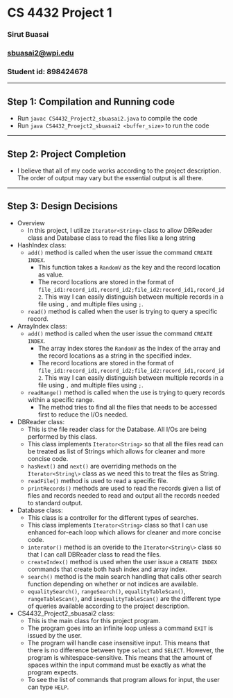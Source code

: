 # CS 4432 Project 1
### Sirut Buasai
### sbuasai2@wpi.edu
### Student id: 898424678
-------------------------
## Step 1: Compilation and Running code
- Run `javac CS4432_Project2_sbuasai2.java` to compile the code
- Run `java CS4432_Proejct2_sbuasai2 <buffer_size>` to run the code
-------------------------
## Step 2: Project Completion
- I believe that all of my code works according to the project description. The order of output may vary but the essential output is all there.
-------------------------
## Step 3: Design Decisions
- Overview
  - In this project, I utilize `Iterator<String>` class to allow DBReader class and Database class to read the files like a long string
- HashIndex class:
  - `add()` method is called when the user issue the command `CREATE INDEX`.
    - This function takes a `RandomV` as the key and the record location as value.
    - The record locations are stored in the format of `file_id1:record_id1,record_id2;file_id2:record_id1,record_id2`. This way I can easily distinguish between multiple records in a file using `,` and multiple files using `;`.
  - `read()` method is called when the user is trying to query a specific record.
- ArrayIndex class:
  - `add()` method is called when the user issue the command `CREATE INDEX`.
    - The array index stores the `RandomV` as the index of the array and the record locations as a string in the specified index.
    - The record locations are stored in the format of `file_id1:record_id1,record_id2;file_id2:record_id1,record_id2`. This way I can easily distinguish between multiple records in a file using `,` and multiple files using `;`.
  - `readRange()` method is called when the use is trying to query records within a specific range.
    - The method tries to find all the files that needs to be accessed first to reduce the I/Os needed.
- DBReader class:
  - This is the file reader class for the Database. All I/Os are being performed by this class.
  - This class implements `Iterator<String>` so that all the files read can be treated as list of Strings which allows for cleaner and more concise code.
  - `hasNext()` and `next()` are overriding methods on the `Iterator<String\>` class as we need this to treat the files as String.
  - `readFile()` method is used to read a specific file.
  - `printRecords()` methods are used to read the records given a list of files and records needed to read and output all the records needed to standard output.
- Database class:
  - This class is a controller for the different types of searches.
  - This class implements `Iterator<String>` class so that I can use enhanced for-each loop which allows for cleaner and more concise code.
  - `interator()` method is an overide to the `Iterator<String\>` class so that I can call DBReader class to read the files.
  - `createIndex()` method is used when the user issue a `CREATE INDEX` commands that create both hash index and array index.
  - `search()` method is the main search handling that calls other search function depending on whether or not indices are available.
  - `equalitySearch()`, `rangeSearch()`, `equalityTableScan()`, `rangeTableScan()`, and `inequalityTableScan()` are the different type of queries available according to the project description.
- CS4432_Project2_sbuasai2 class:
  - This is the main class for this project program.
  - The program goes into an infinite loop unless a command `EXIT` is issued by the user.
  - The program will handle case insensitive input. This means that there is no difference between type `select` and `SELECT`. However, the program is whitespace-sensitive. This means that the amount of spaces within the input command must be exactly as what the program expects.
  - To see the list of commands that program allows for input, the user can type `HELP`.
